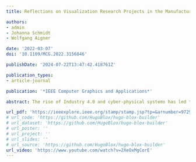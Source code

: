 ```yaml
---
title: Reflections on Visualization Research Projects in the Manufacturing Industry

authors:
- admin
- Johanna Schmidt
- Wolfgang Aigner

date: '2022-03-07'
doi: '10.1109/MCG.2022.3156846'

publishDate: '2024-07-22T13:47:42.418761Z'

publication_types:
- article-journal

publication: '*IEEE Computer Graphics and Applications*'

abstract: The rise of Industry 4.0 and cyber-physical systems has led to an abundance of large amounts of data, particularly in the manufacturing industry. Visualization and visual analytics play essential roles in harnessing this data. They have already been acknowledged as being among the key enabling technologies in the fourth industrial revolution. However, there are many challenges attached to applying visualization successfully, both from the manufacturing industry and visualization research perspectives. As members of research institutions involved in several applied research projects dealing with visualization in manufacturing, we characterized and analyzed our experiences for a detailed qualitative view, to distill important lessons learned, and to identify research gaps. With this article, we aim to provide added value and guidance for both manufacturing engineers and visualization researchers to avoid pitfalls and make such interdisciplinary endeavors more successful.

url_pdf: 'https://ieeexplore.ieee.org/stamp/stamp.jsp?tp=&arnumber=9729397'
# url_code: 'https://github.com/HugoBlox/hugo-blox-builder'
# url_dataset: 'https://github.com/HugoBlox/hugo-blox-builder'
# url_poster: ''
# url_project: ''
# url_slides: ''
# url_source: 'https://github.com/HugoBlox/hugo-blox-builder'
url_video: 'https://www.youtube.com/watch?v=2XeOxMgCorE'
---
```

